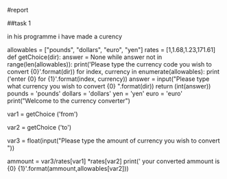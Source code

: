 #report

##task 1

in his programme i have made a curency 




allowables = ["pounds", "dollars", "euro", "yen"]
rates = [1,1.68,1.23,171.61]
def getChoice(dir):
    answer = None
    while answer not in range(len(allowables)):
        print('Please type the currency code you wish to convert {0}'.format(dir))
        for index, currency in enumerate(allowables):
            print ('enter {0} for {1}'.format(index, currency))
        answer = input("Please type what currency you wish to convert {0} ".format(dir))
    return (int(answer))
pounds = 'pounds'
dollars = 'dollars'
yen = 'yen'
euro = 'euro'
print("Welcome to the currency converter")

var1 = getChoice ('from')

var2 = getChoice ('to')

var3 = float(input("Please type the amount of currency you wish to convert "))

ammount = var3/rates[var1] *rates[var2]
print(' your converted ammount is {0} {1}'.format(ammount,allowables[var2]))
